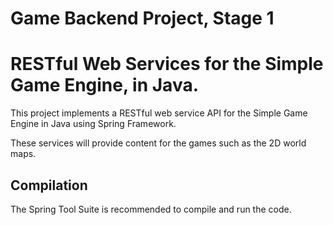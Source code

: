 # Game Backend Project, Stage 1 
# RESTful Web Services for the Simple Game Engine, in Java.
This project implements a RESTful web service API for the Simple Game Engine in Java using Spring Framework.

These services will provide content for the games such as the 2D world maps.

Compilation
------------------------------------
The Spring Tool Suite is recommended to compile and run the code.
